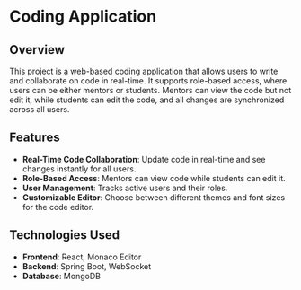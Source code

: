 # Coding Application

## Overview

This project is a web-based coding application that allows users to write and collaborate on code in real-time. It supports role-based access, where users can be either mentors or students. Mentors can view the code but not edit it, while students can edit the code, and all changes are synchronized across all users.

## Features

- **Real-Time Code Collaboration**: Update code in real-time and see changes instantly for all users.
- **Role-Based Access**: Mentors can view code while students can edit it.
- **User Management**: Tracks active users and their roles.
- **Customizable Editor**: Choose between different themes and font sizes for the code editor.

## Technologies Used

- **Frontend**: React, Monaco Editor
- **Backend**: Spring Boot, WebSocket
- **Database**: MongoDB
